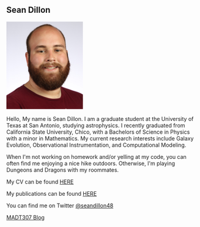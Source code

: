 ## Sean Dillon


<img src="images/headshot1.JPG" width="200" >

Hello, My name is Sean Dillon. I am a graduate student at the University of Texas at San Antonio, studying astrophysics. I recently graduated from California State University, Chico, with a Bachelors of Science in Physics with a minor in Mathematics. My current research interests include Galaxy Evolution, Observational Instrumentation, and Computational Modeling.

When I'm not working on homework and/or yelling at my code, you can often find me enjoying a nice hike outdoors. Otherwise, I'm playing Dungeons and Dragons with my roommates.

My CV can be found [HERE](files/CV_Draft_3_Sean.pdf)

My publications can be found [HERE](publications.md)

You can find me on Twitter [@seandillon48](https://twitter.com/seandillon48)

[MADT307 Blog](blog.md)
